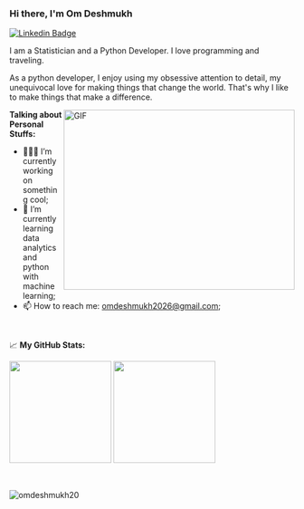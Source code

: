 ### Hi there, I'm <a> Om Deshmukh </a>

[![Linkedin Badge](https://img.shields.io/badge/-LinkedIn-0e76a8?style=flat-square&logo=Linkedin&logoColor=white)](https://www.linkedin.com/in/om-deshmukh-9284948089/)

I am a Statistician and a Python Developer. I love programming and traveling.

As a python developer, I enjoy using my obsessive attention to detail, my unequivocal love for making things that change the world. That's why I like to make things that make a difference.

<img align="right" alt="GIF" src="https://github.com/Gapur/Gapur/blob/master/coding.gif?raw=true" width="408" height="318" />
  

**Talking about Personal Stuffs:**

- 👨🏻‍💻 I’m currently working on something cool;
- 🚀 I’m currently learning data analytics and python with machine learning;
- 📫 How to reach me: omdeshmukh2026@gmail.com;
</br>

📈 **My GitHub Stats:**
<p>
  <img height="180em" src="https://github-readme-stats.vercel.app/api?username=omdeshmukh20&show_icons=true&hide_border=true&&count_private=true&include_all_commits=true" />
  <img height="180em" src="https://github-readme-stats.vercel.app/api/top-langs/?username=omdeshmukh20&exclude_repo=KNN-Image-Classification&show_icons=true&hide_border=true&layout=compact&langs_count=8"/>
</p>

<br><p><img align="center" src="https://github-readme-streak-stats.herokuapp.com/?user=omdeshmukh20&" alt="omdeshmukh20" /></p><br>
